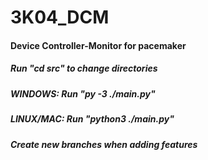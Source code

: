# 3K04_DCM

#### Device Controller-Monitor for pacemaker

##### Run "cd src" to change directories

##### WINDOWS: Run "py -3 ./main.py" 

##### LINUX/MAC: Run "python3 ./main.py"

##### Create new branches when adding features 

